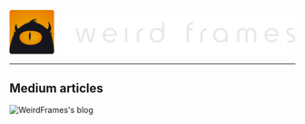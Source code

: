 [![Header](https://raw.githubusercontent.com/WeirdFrames/.github/main/profile/img/logo_wide.png "Header")](https://www.weirdframes.com/)

---

## Medium articles
![WeirdFrames's blog](https://github-read-medium.vercel.app/latest?username=weirdframes&limit=6&theme=graywhite)
